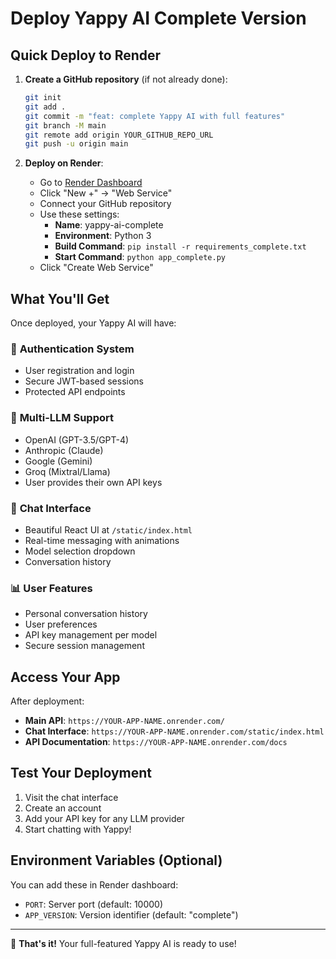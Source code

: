 # Deploy Yappy AI Complete Version

## Quick Deploy to Render

1. **Create a GitHub repository** (if not already done):
   ```bash
   git init
   git add .
   git commit -m "feat: complete Yappy AI with full features"
   git branch -M main
   git remote add origin YOUR_GITHUB_REPO_URL
   git push -u origin main
   ```

2. **Deploy on Render**:
   - Go to [Render Dashboard](https://dashboard.render.com/)
   - Click "New +" → "Web Service"
   - Connect your GitHub repository
   - Use these settings:
     - **Name**: yappy-ai-complete
     - **Environment**: Python 3
     - **Build Command**: `pip install -r requirements_complete.txt`
     - **Start Command**: `python app_complete.py`
   - Click "Create Web Service"

## What You'll Get

Once deployed, your Yappy AI will have:

### 🔐 **Authentication System**
- User registration and login
- Secure JWT-based sessions
- Protected API endpoints

### 🤖 **Multi-LLM Support**
- OpenAI (GPT-3.5/GPT-4)
- Anthropic (Claude)
- Google (Gemini)
- Groq (Mixtral/Llama)
- User provides their own API keys

### 💬 **Chat Interface**
- Beautiful React UI at `/static/index.html`
- Real-time messaging with animations
- Model selection dropdown
- Conversation history

### 📊 **User Features**
- Personal conversation history
- User preferences
- API key management per model
- Secure session management

## Access Your App

After deployment:
- **Main API**: `https://YOUR-APP-NAME.onrender.com/`
- **Chat Interface**: `https://YOUR-APP-NAME.onrender.com/static/index.html`
- **API Documentation**: `https://YOUR-APP-NAME.onrender.com/docs`

## Test Your Deployment

1. Visit the chat interface
2. Create an account
3. Add your API key for any LLM provider
4. Start chatting with Yappy!

## Environment Variables (Optional)

You can add these in Render dashboard:
- `PORT`: Server port (default: 10000)
- `APP_VERSION`: Version identifier (default: "complete")

---

🎉 **That's it!** Your full-featured Yappy AI is ready to use!
